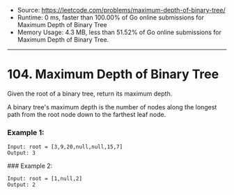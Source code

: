 - Source: https://leetcode.com/problems/maximum-depth-of-binary-tree/
- Runtime: 0 ms, faster than 100.00% of Go online submissions for Maximum Depth of Binary Tree
- Memory Usage: 4.3 MB, less than 51.52% of Go online submissions for Maximum Depth of Binary Tree.
---
# 104. Maximum Depth of Binary Tree

Given the root of a binary tree, return its maximum depth.

A binary tree's maximum depth is the number of nodes along the longest path from the root node down to the farthest leaf node.

 

### Example 1:

```
Input: root = [3,9,20,null,null,15,7]
Output: 3
```


### Example 2:

```
Input: root = [1,null,2]
Output: 2
```
